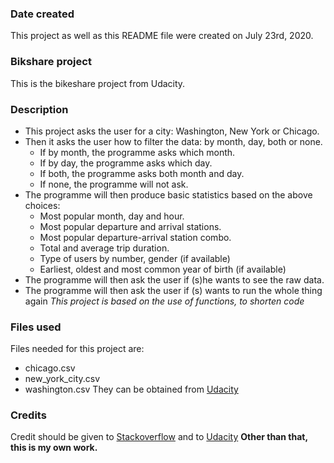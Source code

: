 ### Date created
This project as well as this README file were created on July 23rd, 2020.

### Bikshare project
This is the bikeshare project from Udacity.

### Description
* This project asks the user for a city: Washington, New York or Chicago.
* Then it asks the user how to filter the data: by month, day, both or none.
    * If by month, the programme asks which month.
    * If by day, the programme asks which day.
    * If both, the programme asks both month and day.
    * If none, the programme will not ask.
* The programme will then produce basic statistics based on the above choices:
    * Most popular month, day and hour.
    * Most popular departure and arrival stations.
    * Most popular departure-arrival station combo.
    * Total and average trip duration.
    * Type of users by number, gender (if available)
    * Earliest, oldest and most common year of birth (if available)
* The programme will then ask the user if (s)he wants to see the raw data.
* The programme will then ask the user if (s) wants to run the whole thing again
_This project is based on the use of functions, to shorten code_

### Files used
Files needed for this project are:
* chicago.csv
* new_york_city.csv
* washington.csv
They can be obtained from [Udacity](https://udacity.com)

### Credits
Credit should be given to [Stackoverflow](https://stackoverflow.com) and to [Udacity](https://udacity.com)
**Other than that, this is my own work.**
